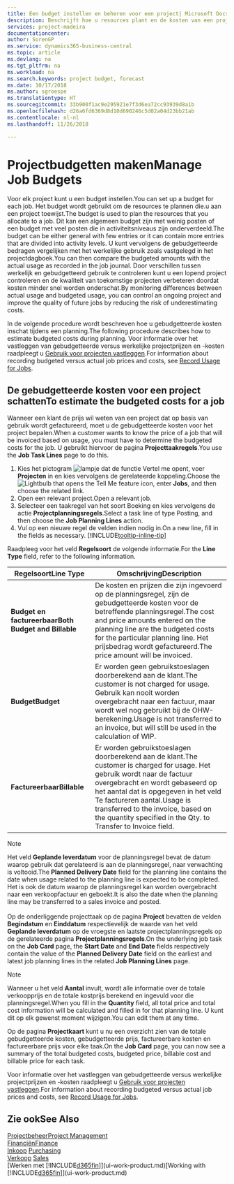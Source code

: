 ```yaml
---
title: Een budget instellen en beheren voor een project| Microsoft Docs
description: Beschrijft hoe u resources plant en de kosten van een project voorspelt en beheert door een budget voor elk project in te stellen.
services: project-madeira
documentationcenter: 
author: SorenGP
ms.service: dynamics365-business-central
ms.topic: article
ms.devlang: na
ms.tgt_pltfrm: na
ms.workload: na
ms.search.keywords: project budget, forecast
ms.date: 10/17/2018
ms.author: sgroespe
ms.translationtype: HT
ms.sourcegitcommit: 33b900f1ac9e295921e7f3d6ea72cc93939d8a1b
ms.openlocfilehash: d26a6fd6369d8d10d690246c5d02a04d23bb21ab
ms.contentlocale: nl-nl
ms.lasthandoff: 11/26/2018

---
```

# <a name="manage-job-budgets"></a><span data-ttu-id="2828a-103">Projectbudgetten maken</span><span class="sxs-lookup"><span data-stu-id="2828a-103">Manage Job Budgets</span></span>
<span data-ttu-id="2828a-104">Voor elk project kunt u een budget instellen.</span><span class="sxs-lookup"><span data-stu-id="2828a-104">You can set up a budget for each job.</span></span> <span data-ttu-id="2828a-105">Het budget wordt gebruikt om de resources te plannen die.u aan een project toewijst.</span><span class="sxs-lookup"><span data-stu-id="2828a-105">The budget is used to plan the resources that you allocate to a job.</span></span> <span data-ttu-id="2828a-106">Dit kan een algemeen budget zijn met weinig posten of een budget met veel posten die in activiteitsniveaus zijn onderverdeeld.</span><span class="sxs-lookup"><span data-stu-id="2828a-106">The budget can be either general with few entries or it can contain more entries that are divided into activity levels.</span></span> <span data-ttu-id="2828a-107">U kunt vervolgens de gebudgetteerde bedragen vergelijken met het werkelijke gebruik zoals vastgelegd in het projectdagboek.</span><span class="sxs-lookup"><span data-stu-id="2828a-107">You can then compare the budgeted amounts with the actual usage as recorded in the job journal.</span></span> <span data-ttu-id="2828a-108">Door verschillen tussen werkelijk en gebudgetteerd gebruik te controleren kunt u een lopend project controleren en de kwaliteit van toekomstige projecten verbeteren doordat kosten minder snel worden onderschat.</span><span class="sxs-lookup"><span data-stu-id="2828a-108">By monitoring differences between actual usage and budgeted usage, you can control an ongoing project and improve the quality of future jobs by reducing the risk of underestimating costs.</span></span>

<span data-ttu-id="2828a-109">In de volgende procedure wordt beschreven hoe u gebudgetteerde kosten inschat tijdens een planning.</span><span class="sxs-lookup"><span data-stu-id="2828a-109">The following procedure describes how to estimate budgeted costs during planning.</span></span> <span data-ttu-id="2828a-110">Voor informatie over het vastleggen van gebudgetteerde versus werkelijke projectprijzen en -kosten raadpleegt u [Gebruik voor projecten vastleggen](projects-how-record-job-usage.md).</span><span class="sxs-lookup"><span data-stu-id="2828a-110">For information about recording budgeted versus actual job prices and costs, see [Record Usage for Jobs](projects-how-record-job-usage.md).</span></span>  

## <a name="JobBudgetCosts"></a> <span data-ttu-id="2828a-111">De gebudgetteerde kosten voor een project schatten</span><span class="sxs-lookup"><span data-stu-id="2828a-111">To estimate the budgeted costs for a job</span></span>
<span data-ttu-id="2828a-112">Wanneer een klant de prijs wil weten van een project dat op basis van gebruik wordt gefactureerd, moet u de gebudgetteerde kosten voor het project bepalen.</span><span class="sxs-lookup"><span data-stu-id="2828a-112">When a customer wants to know the price of a job that will be invoiced based on usage, you must have to determine the budgeted costs for the job.</span></span> <span data-ttu-id="2828a-113">U gebruikt hiervoor de pagina **Projecttaakregels**.</span><span class="sxs-lookup"><span data-stu-id="2828a-113">You use the **Job Task Lines** page to do this.</span></span>

1. <span data-ttu-id="2828a-114">Kies het pictogram ![lampje dat de functie Vertel me opent](media/ui-search/search_small.png "Vertel me wat u wilt doen"), voer **Projecten** in en kies vervolgens de gerelateerde koppeling.</span><span class="sxs-lookup"><span data-stu-id="2828a-114">Choose the ![Lightbulb that opens the Tell Me feature](media/ui-search/search_small.png "Tell me what you want to do") icon, enter **Jobs**, and then choose the related link.</span></span>  
2. <span data-ttu-id="2828a-115">Open een relevant project.</span><span class="sxs-lookup"><span data-stu-id="2828a-115">Open a relevant job.</span></span>
3. <span data-ttu-id="2828a-116">Selecteer een taakregel van het soort Boeking en kies vervolgens de actie **Projectplanningsregels**.</span><span class="sxs-lookup"><span data-stu-id="2828a-116">Select a task line of type Posting, and then choose the **Job Planning Lines** action.</span></span>
4. <span data-ttu-id="2828a-117">Vul op een nieuwe regel de velden indien nodig in.</span><span class="sxs-lookup"><span data-stu-id="2828a-117">On a new line, fill in the fields as necessary.</span></span> [!INCLUDE[tooltip-inline-tip](includes/tooltip-inline-tip_md.md)]   

<span data-ttu-id="2828a-118">Raadpleeg voor het veld **Regelsoort** de volgende informatie.</span><span class="sxs-lookup"><span data-stu-id="2828a-118">For the **Line Type** field, refer to the following information.</span></span>  

| <span data-ttu-id="2828a-119">Regelsoort</span><span class="sxs-lookup"><span data-stu-id="2828a-119">Line Type</span></span> | <span data-ttu-id="2828a-120">Omschrijving</span><span class="sxs-lookup"><span data-stu-id="2828a-120">Description</span></span> |
| --- | --- |
| <span data-ttu-id="2828a-121">**Budget en factureerbaar**</span><span class="sxs-lookup"><span data-stu-id="2828a-121">**Both Budget and Billable**</span></span> |<span data-ttu-id="2828a-122">De kosten en prijzen die zijn ingevoerd op de planningsregel, zijn de gebudgetteerde kosten voor de betreffende planningsregel.</span><span class="sxs-lookup"><span data-stu-id="2828a-122">The cost and price amounts entered on the planning line are the budgeted costs for the particular planning line.</span></span> <span data-ttu-id="2828a-123">Het prijsbedrag wordt gefactureerd.</span><span class="sxs-lookup"><span data-stu-id="2828a-123">The price amount will be invoiced.</span></span> |
| <span data-ttu-id="2828a-124">**Budget**</span><span class="sxs-lookup"><span data-stu-id="2828a-124">**Budget**</span></span> |<span data-ttu-id="2828a-125">Er worden geen gebruikstoeslagen doorberekend aan de klant.</span><span class="sxs-lookup"><span data-stu-id="2828a-125">The customer is not charged for usage.</span></span> <span data-ttu-id="2828a-126">Gebruik kan nooit worden overgebracht naar een factuur, maar wordt wel nog gebruikt bij de OHW-berekening.</span><span class="sxs-lookup"><span data-stu-id="2828a-126">Usage is not transferred to an invoice, but will still be used in the calculation of WIP.</span></span> |
| <span data-ttu-id="2828a-127">**Factureerbaar**</span><span class="sxs-lookup"><span data-stu-id="2828a-127">**Billable**</span></span> |<span data-ttu-id="2828a-128">Er worden gebruikstoeslagen doorberekend aan de klant.</span><span class="sxs-lookup"><span data-stu-id="2828a-128">The customer is charged for usage.</span></span> <span data-ttu-id="2828a-129">Het gebruik wordt naar de factuur overgebracht en wordt gebaseerd op het aantal dat is opgegeven in het veld Te factureren aantal.</span><span class="sxs-lookup"><span data-stu-id="2828a-129">Usage is transferred to the invoice, based on the quantity specified in the Qty. to Transfer to Invoice field.</span></span> |

> [!NOTE]  
> <span data-ttu-id="2828a-130">Het veld **Geplande leverdatum** voor de planningsregel bevat de datum waarop gebruik dat gerelateerd is aan de planningsregel, naar verwachting is voltooid.</span><span class="sxs-lookup"><span data-stu-id="2828a-130">The **Planned Delivery Date** field for the planning line contains the date when usage related to the planning line is expected to be completed.</span></span> <span data-ttu-id="2828a-131">Het is ook de datum waarop de planningsregel kan worden overgebracht naar een verkoopfactuur en geboekt.</span><span class="sxs-lookup"><span data-stu-id="2828a-131">It is also the date when the planning line may be transferred to a sales invoice and posted.</span></span> <br /><br /> <span data-ttu-id="2828a-132">Op de onderliggende projecttaak op de pagina **Project** bevatten de velden **Begindatum** en **Einddatum** respectievelijk de waarde van het veld **Geplande leverdatum** op de vroegste en laatste projectplanningsregels op de gerelateerde pagina **Projectplanningsregels**.</span><span class="sxs-lookup"><span data-stu-id="2828a-132">On the underlying job task on the **Job Card** page, the **Start Date** and **End Date** fields respectively contain the value of the **Planned Delivery Date** field on the earliest and latest job planning lines in the related **Job Planning Lines** page.</span></span>

> [!NOTE]  
>   <span data-ttu-id="2828a-133">Wanneer u het veld **Aantal** invult, wordt alle informatie over de totale verkoopprijs en de totale kostprijs berekend en ingevuld voor die planningsregel.</span><span class="sxs-lookup"><span data-stu-id="2828a-133">When you fill in the **Quantity** field, all total price and total cost information will be calculated and filled in for that planning line.</span></span> <span data-ttu-id="2828a-134">U kunt dit op elk gewenst moment wijzigen.</span><span class="sxs-lookup"><span data-stu-id="2828a-134">You can edit them at any time.</span></span>

<span data-ttu-id="2828a-135">Op de pagina **Projectkaart** kunt u nu een overzicht zien van de totale gebudgetteerde kosten, gebudgetteerde prijs, factureerbare kosten en factureerbare prijs voor elke taak.</span><span class="sxs-lookup"><span data-stu-id="2828a-135">On the **Job Card** page, you can now see a summary of the total budgeted costs, budgeted price, billable cost and billable price for each task.</span></span>

<span data-ttu-id="2828a-136">Voor informatie over het vastleggen van gebudgetteerde versus werkelijke projectprijzen en -kosten raadpleegt u [Gebruik voor projecten vastleggen](projects-how-record-job-usage.md).</span><span class="sxs-lookup"><span data-stu-id="2828a-136">For information about recording budgeted versus actual job prices and costs, see [Record Usage for Jobs](projects-how-record-job-usage.md).</span></span>

## <a name="see-also"></a><span data-ttu-id="2828a-137">Zie ook</span><span class="sxs-lookup"><span data-stu-id="2828a-137">See Also</span></span>
[<span data-ttu-id="2828a-138">Projectbeheer</span><span class="sxs-lookup"><span data-stu-id="2828a-138">Project Management</span></span>](projects-manage-projects.md)  
[<span data-ttu-id="2828a-139">Financiën</span><span class="sxs-lookup"><span data-stu-id="2828a-139">Finance</span></span>](finance.md)  
<span data-ttu-id="2828a-140">[Inkoop](purchasing-manage-purchasing.md)       </span><span class="sxs-lookup"><span data-stu-id="2828a-140">[Purchasing](purchasing-manage-purchasing.md)       </span></span>  
<span data-ttu-id="2828a-141">[Verkoop](sales-manage-sales.md)    </span><span class="sxs-lookup"><span data-stu-id="2828a-141">[Sales](sales-manage-sales.md)    </span></span>  
<span data-ttu-id="2828a-142">[Werken met [!INCLUDE[d365fin](includes/d365fin_md.md)]](ui-work-product.md)</span><span class="sxs-lookup"><span data-stu-id="2828a-142">[Working with [!INCLUDE[d365fin](includes/d365fin_md.md)]](ui-work-product.md)</span></span>  

